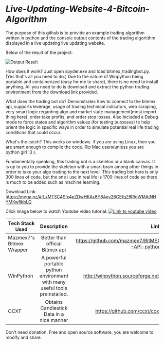 # ___Live-Updating-Website-4-Bitcoin-Algorithm___

The purpose of this github is to provide an example trading algorithm written in python and the console output contents of the trading algortithm displayed in a live updating live updating website.

Below of the result of the project:

![Output Result](https://raw.githubusercontent.com/RetributionByRevenue/___Live-Updating-Website-4-Bitcoin-Algorithm___/master/visual_demo.gif)

How does it work?
Just open spyder.exe and load bitmex_tradingbot.py. (Yes that's all you need to do.)  Due to the nature of Winpython being portable and containerized (easy for me to share), there is no need to install anything.  All you need to do is download and extract the python trading environment from the download link provided. 

What does the trading bot do?
Demonstrates how to connect to the bitmex api, supports leverage, usage of trading technical indicators, web scraping, very smart logic regarding algo and market state management(most import thing here), order take profits, and order stop losses.  Also included a Debug mode to force states and algorithm values (for testing purposes) to help orient the logic in specific ways in order to simulate potential real life trading conditions that could occur.  

What's the catch? 
This works on windows. If you are using Linux, then you are smart enough to compile the code. Rip Mac users(unless you are python girl :3 ).

Fundamentally speaking, this trading bot is a skeleton or a blank canvas. It is up to you to provide the skeleton with a smart brain among other things in order to take your algo trading to the next level. This trading bot here is only 300 lines of code, but the one i use in real life is 1700 lines of code so there is much to be added such as machine learning. 

Download Link: https://mega.nz/#!LxMTSC4S!x4pZDwHKAx8Y84qv26GEfqZ6RlgWMAtNHYMKwflkbLQ

Click image below to watch Youtube video tutorial:
[![Link to youtube video](https://raw.githubusercontent.com/RetributionByRevenue/___Live-Updating-Website-4-Bitcoin-Algorithm___/master/Thumbnail.png)](https://www.youtube.com/watch?v=cDTZwG3nqco&t=478s)

| Tech Stack Used   |      Description      |  Link |
|----------|:-------------:|------:|
| Mazmex7's Bitmex Wrapper |  Better than official Bitmex api | https://github.com/mazmex7/BitMEX-API-python |
| WinPython |   A powerful portable python environment with many useful tools preinstalled. | http://winpython.sourceforge.net/ |
| CCXT | Obtains Candlestick Data in a nice manner |   https://github.com/ccxt/ccxt  |

Don't need donation. Free and open source software, you are welcome to modify and share. 
